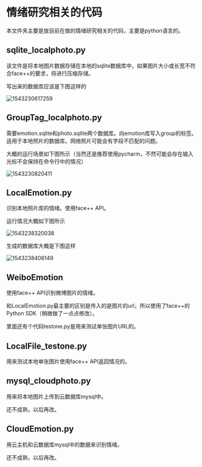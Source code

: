 # 情绪研究相关的代码

本文件夹主要是放目前在做的情绪研究相关的代码，主要是python语言的。



## sqlite_localphoto.py

该文件是将本地图片数据存储在本地的sqlite数据库中，如果图片大小或长宽不符合face++的要求，将进行压缩存储。

写出来的数据库应该是下图这样的

![1543230617259](https://github.com/RealIvyWong/BlogBackup/raw/master/assets/1543230617259.png)

## GroupTag_localphoto.py

需要emotion.sqlite和photo.sqlite两个数据库。向emotion库写入group的标签。适用于本地照片的数据库。网络照片可能会有字段不匹配的问题。

大概的运行场景如下图所示（当然还是推荐使用pycharm，不然可能会存在输入光标不会保持在命令行中的情况）

![1543230820411](https://github.com/RealIvyWong/BlogBackup/raw/master/assets/1543230820411.png)



## LocalEmotion.py

识别本地照片库的情绪。使用face++ API。

运行情况大概如下图所示

![1543238320038](https://github.com/RealIvyWong/BlogBackup/raw/master/assets/1543238320038.png)

生成的数据库大概是下图这样

![1543238406149](https://github.com/RealIvyWong/BlogBackup/raw/master/assets/1543238406149.png)

## WeiboEmotion

使用face++ API识别微博图片的情绪。

和LocalEmotion.py最主要的区别是传入的是图片的url，所以使用了face++的Python SDK（稍微做了一点点修改）。

里面还有个代码testone.py是用来测试单张图片URL的。



## LocalFile_testone.py

用来测试本地单张图片使用face++ API返回情况的。



## mysql_cloudphoto.py

用来将本地图片上传到云数据库mysql中。

还不成熟，以后再改。



## CloudEmotion.py

用云主机和云数据库mysql中的数据来识别情绪。

还不成熟，以后再改。